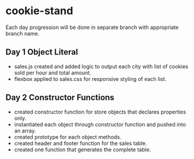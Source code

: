 # cookie-stand  
Each day progression will be done in separate branch with appropriate branch name.  
## Day 1 Object Literal
- sales.js created and added logic to output each city with list of cookies sold per hour and total amount.
- flexbox applied to sales.css for responsive styling of each list.
## Day 2 Constructor Functions
- created constructor function for store objects that declares properties only.
- instantiated each object through constructor function and pushed into an array.
- created prototype for each object methods.
- created header and footer function for the sales table.
- created one function that generates the complete table.
